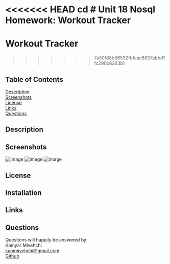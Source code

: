 <<<<<<< HEAD
cd # Unit 18 Nosql Homework: Workout Tracker
=======
# Workout Tracker
>>>>>>> 7a50f88b06532fbfcac6837abbd1fc290c6263b1

## Table of Contents
[Description](#Description)
 <br>
[Screenshots](#screenshots)
 <br>
 [License](#license)
 <br>
[Links](#links)
 <br>
[Questions](#questions)
 
 
 ## Description
 
 ## Screenshots
![image](https://user-images.githubusercontent.com/90432404/152672980-542bf754-663f-46d6-85c8-a81a6edd1a25.png)
![image](https://user-images.githubusercontent.com/90432404/152672978-e4729867-1741-4090-86c1-ae1ac94d14d1.png)
![image](https://user-images.githubusercontent.com/90432404/152672975-75cb41e5-6d9a-45d3-9971-f2f7751fa88c.png)


## License 

## Installation

## Links

## Questions

Questions will happily be answered by:
<br>
Kamyar Mivehchi
<br>
[kammivehchi@gmail.com](mailto:kammivehchi@gmail.com)
<br>
[Github](https://github.com/Kam-Mivehchi)


